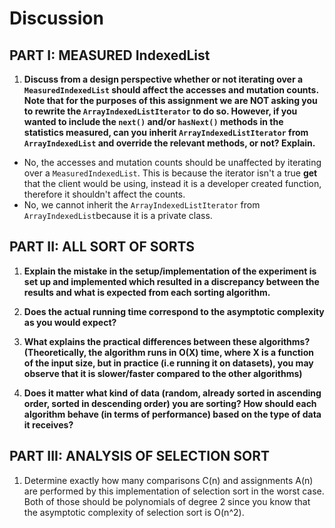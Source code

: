 # Discussion

## PART I: MEASURED IndexedList

1. **Discuss from a design perspective whether or not iterating over a `MeasuredIndexedList` should affect the accesses and mutation counts. Note that for the purposes of this assignment we are NOT asking you to rewrite the `ArrayIndexedListIterator` to do so. However, if you wanted to include the `next()` and/or `hasNext()` methods in the statistics measured, can you inherit `ArrayIndexedListIterator` from `ArrayIndexedList` and override the relevant methods, or not? Explain.**

- No, the accesses and mutation counts should be unaffected by iterating over a `MeasuredIndexedList`. This is because the iterator isn't a true **get** that the client would be using, instead it is a developer created function, therefore it shouldn't affect the counts.
- No, we cannot inherit the `ArrayIndexedListIterator` from `ArrayIndexedList`because it is a private class.

## PART II: ALL SORT OF SORTS

1. **Explain the mistake in the setup/implementation of the experiment is set up and implemented which resulted in a discrepancy between the results and what is expected from each sorting algorithm.**



2. **Does the actual running time correspond to the asymptotic complexity as you would expect?**



3. **What explains the practical differences between these algorithms? (Theoretically, the algorithm runs in O(X) time, where X is a function of the input size, but in practice (i.e running it on datasets), you may observe that it is slower/faster compared to the other algorithms)**



4. **Does it matter what kind of data (random, already sorted in ascending order, sorted in descending order) you are sorting? How should each algorithm behave (in terms of performance) based on the type of data it receives?**




## PART III: ANALYSIS OF SELECTION SORT

1. Determine exactly how many comparisons C(n) and assignments A(n) are performed by this implementation of selection sort in the worst case. Both of those should be polynomials of degree 2 since you know that the asymptotic complexity of selection sort is O(n^2).

